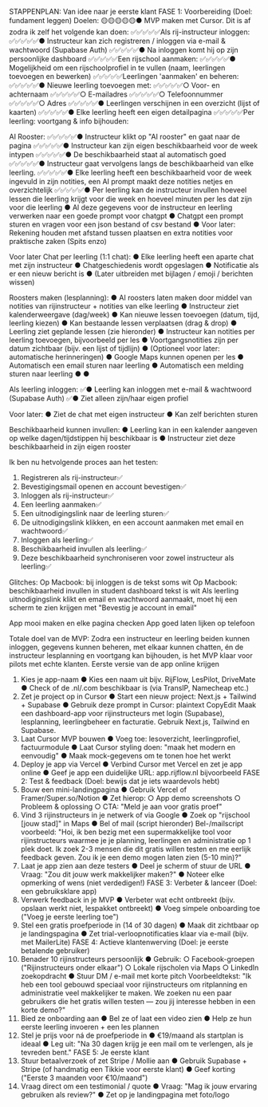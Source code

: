 STAPPENPLAN: Van idee naar je eerste klant
FASE 1: Voorbereiding (Doel: fundament leggen)
Doelen:
🟡🟡🟡🟡🟡● MVP maken met Cursor. Dit is af zodra ik zelf het volgende kan doen:
✅✅✅✅✅Als rij-instructeur inloggen:
✅✅✅✅✅● Instructeur kan zich registreren / inloggen via e-mail & wachtwoord (Supabase Auth)
✅✅✅✅✅● Na inloggen komt hij op zijn persoonlijke dashboard
✅✅✅✅✅Een rijschool aanmaken:
✅✅✅✅✅● Mogelijkheid om een rijschoolprofiel in te vullen (naam, leerlingen toevoegen en bewerken)
✅✅✅✅✅Leerlingen 'aanmaken' en beheren:
✅✅✅✅✅● Nieuwe leerling toevoegen met:
✅✅✅✅✅○ Voor- en achternaam
✅✅✅✅✅○ E-mailadres
✅✅✅✅✅○ Telefoonnummer
✅✅✅✅✅○ Adres
✅✅✅✅✅● Leerlingen verschijnen in een overzicht (lijst of kaarten)
✅✅✅✅✅● Elke leerling heeft een eigen detailpagina
✅✅✅✅✅Per leerling: voortgang & info bijhouden:

AI Rooster:
✅✅✅✅✅● Instructeur klikt op "AI rooster" en gaat naar de pagina
✅✅✅✅✅● Instructeur kan zijn eigen beschikbaarheid voor de week intypen
✅✅✅✅✅● De beschikbaarheid staat al automatisch goed
✅✅✅✅✅● Instructeur gaat vervolgens langs de beschikbaarheid van elke leerling. 
✅✅✅✅✅● Elke leerling heeft een beschikbaarheid voor de week ingevuld in zijn notities, een AI prompt maakt deze notities netjes en overzichtelijk
✅✅✅✅✅● Per leerling kan de instructeur invullen hoeveel lessen die leerling krijgt voor die week en hoeveel minuten per les dat zijn voor die leerling
● Al deze gegevens voor de instructeur en leerling verwerken naar een goede prompt voor chatgpt
● Chatgpt een prompt sturen en vragen voor een json bestand of csv bestand
● Voor later: Rekening houden met afstand tussen plaatsen en extra notities voor praktische zaken (Spits enzo)

Voor later
Chat per leerling (1:1 chat):
● Elke leerling heeft een aparte chat met zijn instructeur
● Chatgeschiedenis wordt opgeslagen
● Notificatie als er een nieuw bericht is
● (Later uitbreiden met bijlagen / emoji / berichten wissen)

Roosters maken (lesplanning):
● AI roosters laten maken door middel van notities van rijinstructeur + notities van elke leerling
● Instructeur ziet kalenderweergave (dag/week)
● Kan nieuwe lessen toevoegen (datum, tijd, leerling kiezen)
● Kan bestaande lessen verplaatsen (drag & drop)
● Leerling ziet geplande lessen (zie hieronder)
● Instructeur kan notities per leerling toevoegen, bijvoorbeeld per les
● Voortgangsnotities zijn per datum zichtbaar (bijv. een lijst of tijdlijn)
● (Optioneel voor later: automatische herinneringen)
● Google Maps kunnen openen per les
● Automatisch een email sturen naar leerling
● Automatisch een melding sturen naar leerling
● 
● 


Als leerling inloggen:
✅● Leerling kan inloggen met e-mail & wachtwoord (Supabase Auth)
✅● Ziet alleen zijn/haar eigen profiel

Voor later:
● Ziet de chat met eigen instructeur
● Kan zelf berichten sturen

Beschikbaarheid kunnen invullen:
● Leerling kan in een kalender aangeven op welke dagen/tijdstippen hij beschikbaar is
● Instructeur ziet deze beschikbaarheid in zijn eigen rooster

Ik ben nu hetvolgende proces aan het testen:
1. Registreren als rij-instructeur✅
2. Bevestigingsmail openen en account bevestigen✅
3. Inloggen als rij-instructeur✅
4. Een leerling aanmaken✅
5. Een uitnodigingslink naar de leerling sturen✅
6. De uitnodigingslink klikken, en een account aanmaken met email en wachtwoord✅
7. Inloggen als leerling✅
8. Beschikbaarheid invullen als leerling✅
9. Deze beschikbaarheid synchroniseren voor zowel instructeur als leerling✅

Glitches:
Op Macbook: bij inloggen is de tekst soms wit
Op Macbook: beschikbaarheid invullen in student dashboard tekst is wit
Als leerling uitnodigingslink klikt en email en wachtwoord aanmaakt, moet hij een scherm te zien krijgen met "Bevestig je account in email"

App mooi maken en elke pagina checken
App goed laten lijken op telefoon



Totale doel van de MVP:
Zodra een instructeur en leerling beiden kunnen inloggen, gegevens kunnen beheren, met elkaar kunnen
chatten, én de instructeur lesplanning en voortgang kan bijhouden, is het MVP klaar voor pilots met
echte klanten.
Eerste versie van de app online krijgen
1. Kies je app-naam
● Kies een naam uit bijv. RijFlow, LesPilot, DriveMate
● Check of de .nl/.com beschikbaar is (via TransIP, Namecheap etc.)
2. Zet je project op in Cursor
● Start een nieuw project: Next.js + Tailwind + Supabase
● Gebruik deze prompt in Cursor:
plaintext
CopyEdit
Maak een dashboard-app voor rijinstructeurs met login (Supabase), lesplanning, leerlingbeheer
en facturatie. Gebruik Next.js, Tailwind en Supabase.
3. Laat Cursor MVP bouwen
● Voeg toe: lesoverzicht, leerlingprofiel, factuurmodule
● Laat Cursor styling doen: "maak het modern en eenvoudig"
● Maak mock-gegevens om te tonen hoe het werkt
4. Deploy je app via Vercel
● Verbind Cursor met Vercel en zet je app online
● Geef je app een duidelijke URL: app.rijflow.nl bijvoorbeeld
FASE 2: Test & feedback (Doel: bewijs dat je iets waardevols hebt)
5. Bouw een mini-landingpagina
● Gebruik Vercel of Framer/Super.so/Notion
● Zet hierop:
○ App demo screenshots
○ Probleem & oplossing
○ CTA: "Meld je aan voor gratis proef"
6. Vind 3 rijinstructeurs in je netwerk of via Google
● Zoek op "rijschool [jouw stad]" in Maps
● Bel of mail (script hieronder)
Bel-/mailscript voorbeeld:
"Hoi, ik ben bezig met een supermakkelijke tool voor rijinstructeurs waarmee je je planning, leerlingen en
administratie op 1 plek doet.
Ik zoek 2-3 mensen die dit gratis willen testen en me eerlijk feedback geven. Zou ik je een demo mogen laten
zien (5-10 min)?"
7. Laat je app zien aan deze testers
● Deel je scherm of stuur de URL
● Vraag: "Zou dit jouw werk makkelijker maken?"
● Noteer elke opmerking of wens (niet verdedigen!)
FASE 3: Verbeter & lanceer (Doel: een gebruiksklare app)
8. Verwerk feedback in je MVP
● Verbeter wat echt ontbreekt (bijv. opslaan werkt niet, lespakket ontbreekt)
● Voeg simpele onboarding toe ("Voeg je eerste leerling toe")
9. Stel een gratis proefperiode in (14 of 30 dagen)
● Maak dit zichtbaar op je landingspagina
● Zet trial-verloopnotificaties klaar via e-mail (bijv. met MailerLite)
FASE 4: Actieve klantenwerving (Doel: je eerste betalende gebruiker)
10. Benader 10 rijinstructeurs persoonlijk
● Gebruik:
○ Facebook-groepen ("Rijinstructeurs onder elkaar")
○ Lokale rijscholen via Maps
○ LinkedIn zoekopdracht
● Stuur DM / e-mail met korte pitch
Voorbeeldtekst:
"Ik heb een tool gebouwd speciaal voor rijinstructeurs om ritplanning en administratie veel makkelijker te
maken.
We zoeken nu een paar gebruikers die het gratis willen testen — zou jij interesse hebben in een korte demo?"
11. Bied ze onboarding aan
● Bel ze of laat een video zien
● Help ze hun eerste leerling invoeren + een les plannen
12. Stel je prijs voor ná de proefperiode in
● €19/maand als startplan is ideaal
● Leg uit: "Na 30 dagen krijg je een mail om te verlengen, als je tevreden bent."
FASE 5: Je eerste klant
13. Stuur betaalverzoek of zet Stripe / Mollie aan
● Gebruik Supabase + Stripe (of handmatig een Tikkie voor eerste klant)
● Geef korting ("Eerste 3 maanden voor €10/maand")
14. Vraag direct om een testimonial / quote
● Vraag: "Mag ik jouw ervaring gebruiken als review?"
● Zet op je landingpagina met foto/logo